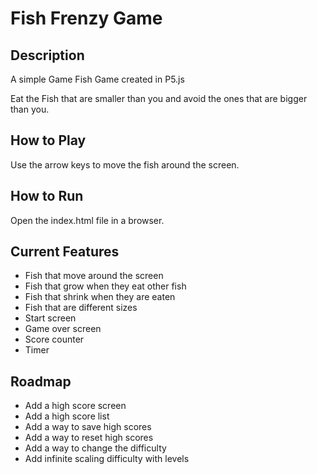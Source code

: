 # Fish Frenzy Game

## Description

A simple Game Fish Game created in P5.js

Eat the Fish that are smaller than you and avoid the ones that are bigger than you.

## How to Play

Use the arrow keys to move the fish around the screen.

## How to Run

Open the index.html file in a browser.


## Current Features

- Fish that move around the screen
- Fish that grow when they eat other fish
- Fish that shrink when they are eaten
- Fish that are different sizes
- Start screen
- Game over screen
- Score counter
- Timer

## Roadmap

- Add a high score screen
- Add a high score list
- Add a way to save high scores
- Add a way to reset high scores
- Add a way to change the difficulty
- Add infinite scaling difficulty with levels